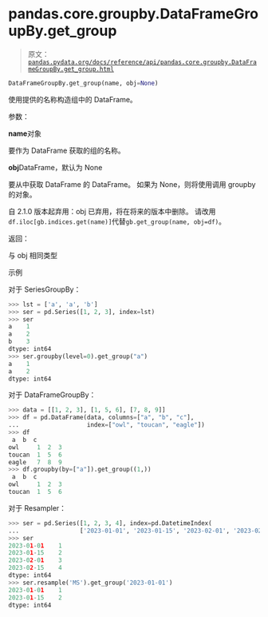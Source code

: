 # pandas.core.groupby.DataFrameGroupBy.get_group

> 原文：[`pandas.pydata.org/docs/reference/api/pandas.core.groupby.DataFrameGroupBy.get_group.html`](https://pandas.pydata.org/docs/reference/api/pandas.core.groupby.DataFrameGroupBy.get_group.html)

```py
DataFrameGroupBy.get_group(name, obj=None)
```

使用提供的名称构造组中的 DataFrame。

参数：

**name**对象

要作为 DataFrame 获取的组的名称。

**obj**DataFrame，默认为 None

要从中获取 DataFrame 的 DataFrame。 如果为 None，则将使用调用 groupby 的对象。

自 2.1.0 版本起弃用：obj 已弃用，将在将来的版本中删除。 请改用`df.iloc[gb.indices.get(name)]`代替`gb.get_group(name, obj=df)`。

返回：

与 obj 相同类型

示例

对于 SeriesGroupBy：

```py
>>> lst = ['a', 'a', 'b']
>>> ser = pd.Series([1, 2, 3], index=lst)
>>> ser
a    1
a    2
b    3
dtype: int64
>>> ser.groupby(level=0).get_group("a")
a    1
a    2
dtype: int64 
```

对于 DataFrameGroupBy：

```py
>>> data = [[1, 2, 3], [1, 5, 6], [7, 8, 9]]
>>> df = pd.DataFrame(data, columns=["a", "b", "c"],
...                   index=["owl", "toucan", "eagle"])
>>> df
 a  b  c
owl     1  2  3
toucan  1  5  6
eagle   7  8  9
>>> df.groupby(by=["a"]).get_group((1,))
 a  b  c
owl     1  2  3
toucan  1  5  6 
```

对于 Resampler：

```py
>>> ser = pd.Series([1, 2, 3, 4], index=pd.DatetimeIndex(
...                 ['2023-01-01', '2023-01-15', '2023-02-01', '2023-02-15']))
>>> ser
2023-01-01    1
2023-01-15    2
2023-02-01    3
2023-02-15    4
dtype: int64
>>> ser.resample('MS').get_group('2023-01-01')
2023-01-01    1
2023-01-15    2
dtype: int64 
```
